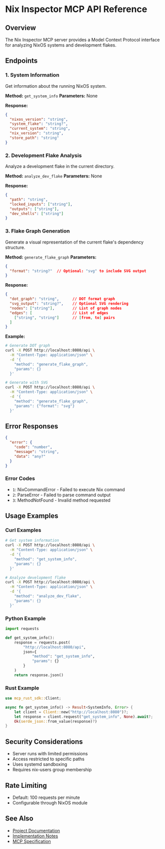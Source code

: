 # Nix Inspector MCP API Reference

## Overview
The Nix Inspector MCP server provides a Model Context Protocol interface for analyzing NixOS systems and development flakes.

## Endpoints

### 1. System Information
Get information about the running NixOS system.

**Method:** `get_system_info`
**Parameters:** None

**Response:**
```json
{
  "nixos_version": "string",
  "system_flake": "string?",
  "current_system": "string",
  "nix_version": "string",
  "store_path": "string"
}
```

### 2. Development Flake Analysis
Analyze a development flake in the current directory.

**Method:** `analyze_dev_flake`
**Parameters:** None

**Response:**
```json
{
  "path": "string",
  "locked_inputs": ["string"],
  "outputs": ["string"],
  "dev_shells": ["string"]
}
```

### 3. Flake Graph Generation
Generate a visual representation of the current flake's dependency structure.

**Method:** `generate_flake_graph`
**Parameters:** 
```json
{
  "format": "string?"  // Optional: "svg" to include SVG output
}
```

**Response:**
```json
{
  "dot_graph": "string",      // DOT format graph
  "svg_output": "string?",    // Optional SVG rendering
  "nodes": ["string"],        // List of graph nodes
  "edges": [                  // List of edges
    ["string", "string"]      // [from, to] pairs
  ]
}
```

**Example:**
```bash
# Generate DOT graph
curl -X POST http://localhost:8080/api \
  -H "Content-Type: application/json" \
  -d '{
    "method": "generate_flake_graph",
    "params": {}
  }'

# Generate with SVG
curl -X POST http://localhost:8080/api \
  -H "Content-Type: application/json" \
  -d '{
    "method": "generate_flake_graph",
    "params": {"format": "svg"}
  }'
```

## Error Responses

```json
{
  "error": {
    "code": "number",
    "message": "string",
    "data": "any?"
  }
}
```

### Error Codes
- `1`: NixCommandError - Failed to execute Nix command
- `2`: ParseError - Failed to parse command output
- `3`: MethodNotFound - Invalid method requested

## Usage Examples

### Curl Examples
```bash
# Get system information
curl -X POST http://localhost:8080/api \
  -H "Content-Type: application/json" \
  -d '{
    "method": "get_system_info",
    "params": {}
  }'

# Analyze development flake
curl -X POST http://localhost:8080/api \
  -H "Content-Type: application/json" \
  -d '{
    "method": "analyze_dev_flake",
    "params": {}
  }'
```

### Python Example
```python
import requests

def get_system_info():
    response = requests.post(
        "http://localhost:8080/api",
        json={
            "method": "get_system_info",
            "params": {}
        }
    )
    return response.json()
```

### Rust Example
```rust
use mcp_rust_sdk::Client;

async fn get_system_info() -> Result<SystemInfo, Error> {
    let client = Client::new("http://localhost:8080")?;
    let response = client.request("get_system_info", None).await?;
    Ok(serde_json::from_value(response)?)
}
```

## Security Considerations
- Server runs with limited permissions
- Access restricted to specific paths
- Uses systemd sandboxing
- Requires nix-users group membership

## Rate Limiting
- Default: 100 requests per minute
- Configurable through NixOS module

## See Also
- [Project Documentation](../README.md)
- [Implementation Notes](../notes/2024-02-nix-inspector-implementation.md)
- [MCP Specification](https://spec.modelcontextprotocol.io/specification/) 
